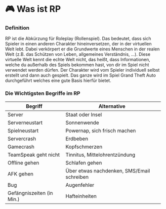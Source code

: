 # 🎮 Was ist RP

### Definition <a href="#0-toc-title" id="0-toc-title"></a>

RP ist die Abkürzung für Roleplay (Rollenspiel). Das bedeutet, dass sich Spieler in einen anderen Charakter hineinversetzen, der in der virtuellen Welt lebt. Dabei verkörpert er die Grundwerte eines Menschen in der realen Welt (z.B. das Schützen von Leben, allgemeines Verständnis, ...). Diese virtuelle Welt kennt die echte Welt nicht, das heißt, dass Informationen, welche du außerhalb des Spiels bekommen hast, von dir im Spiel nicht verwendet werden dürfen. Der Charakter wird vom Spieler individuell selbst erstellt und dann auch gespielt. Das ganze wird im Spiel Grand Theft Auto durchgeführt welches eine gute Basis hierfür bietet.

### Die Wichtigsten Begriffe im RP <a href="#2-toc-title" id="2-toc-title"></a>

| Begriff                   | Alternative                                |
| ------------------------- | ------------------------------------------ |
| Server                    | Staat oder Insel                           |
| Serverneustart            | Sonnenwende                                |
| Spielneustart             | Powernap, sich frisch machen               |
| Servercrash               | Erdbeben                                   |
| Gamecrash                 | Kopfschmerzen                              |
| TeamSpeak geht nicht      | Tinnitus, Mittelohrentzündung              |
| Offline gehen             | Schlafen gehen                             |
| AFK gehen                 | Über etwas nachdenken, SMS/Email schreiben |
| Bug                       | Augenfehler                                |
| Gefängniszeiten (in Min.) | Hafteinheiten                              |

<figure><img src="https://storage.grp.plus/logo.gif" alt=""><figcaption></figcaption></figure>
